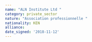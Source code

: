 ```yaml
---
name: "ALN Institute Ltd "
category: private_sector
nature: "Association professionnelle "
nationality: KEN
alliance: 
date_signed: '2018-11-12'
---
```

    